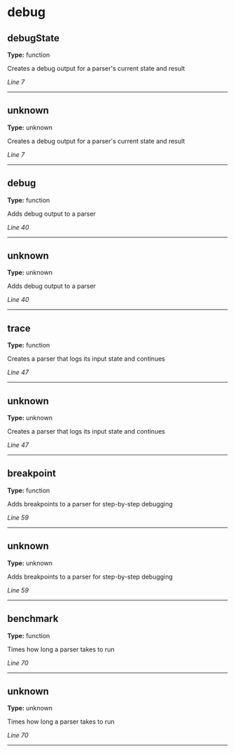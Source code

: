 # debug

## debugState

**Type:** function

Creates a debug output for a parser's current state and result

*Line 7*

---

## unknown

**Type:** unknown

Creates a debug output for a parser's current state and result

*Line 7*

---

## debug

**Type:** function

Adds debug output to a parser

*Line 40*

---

## unknown

**Type:** unknown

Adds debug output to a parser

*Line 40*

---

## trace

**Type:** function

Creates a parser that logs its input state and continues

*Line 47*

---

## unknown

**Type:** unknown

Creates a parser that logs its input state and continues

*Line 47*

---

## breakpoint

**Type:** function

Adds breakpoints to a parser for step-by-step debugging

*Line 59*

---

## unknown

**Type:** unknown

Adds breakpoints to a parser for step-by-step debugging

*Line 59*

---

## benchmark

**Type:** function

Times how long a parser takes to run

*Line 70*

---

## unknown

**Type:** unknown

Times how long a parser takes to run

*Line 70*

---

